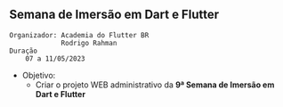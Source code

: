 ## Semana de Imersão em Dart e Flutter
    Organizador: Academia do Flutter BR
                 Rodrigo Rahman
    Duração
        07 a 11/05/2023

- Objetivo:
    - Criar o projeto WEB administrativo da **9ª Semana de Imersão em Dart e Flutter**